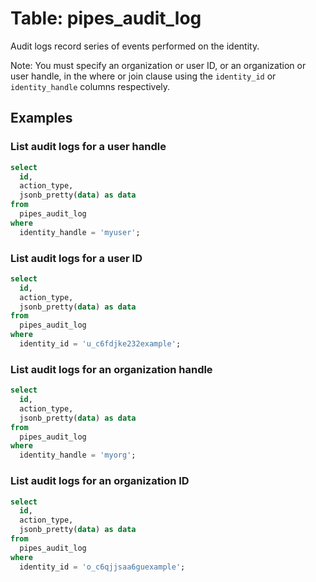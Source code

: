 # Table: pipes_audit_log

Audit logs record series of events performed on the identity.

Note: You must specify an organization or user ID, or an organization or user handle, in the where or join clause using the `identity_id` or `identity_handle` columns respectively.

## Examples

### List audit logs for a user handle

```sql
select
  id,
  action_type,
  jsonb_pretty(data) as data
from
  pipes_audit_log
where
  identity_handle = 'myuser';
```

### List audit logs for a user ID

```sql
select
  id,
  action_type,
  jsonb_pretty(data) as data
from
  pipes_audit_log
where
  identity_id = 'u_c6fdjke232example';
```

### List audit logs for an organization handle

```sql
select
  id,
  action_type,
  jsonb_pretty(data) as data
from
  pipes_audit_log
where
  identity_handle = 'myorg';
```

### List audit logs for an organization ID

```sql
select
  id,
  action_type,
  jsonb_pretty(data) as data
from
  pipes_audit_log
where
  identity_id = 'o_c6qjjsaa6guexample';
```
